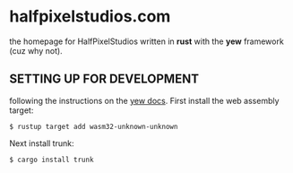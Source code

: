 
# halfpixelstudios.com 

the homepage for HalfPixelStudios written in **rust** with the **yew**
framework (cuz why not).

## SETTING UP FOR DEVELOPMENT

following the instructions on the [yew
docs](https://yew.rs/docs/getting-started/introduction). First install the web
assembly target:
```
$ rustup target add wasm32-unknown-unknown
```

Next install trunk:
```
$ cargo install trunk
```

